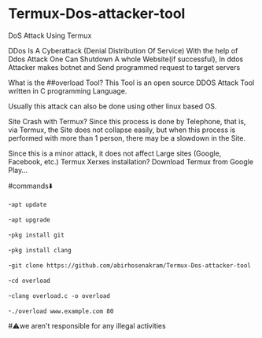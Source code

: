 # Termux-Dos-attacker-tool 
DoS Attack Using Termux

DDos Is A Cyberattack (Denial Distribution Of Service) With the help of Ddos Attack One Can Shutdown A whole Website(if successful), In ddos Attacker makes botnet and Send programmed request to target servers

What is the ##overload Tool? This Tool is an open source DDOS Attack Tool written in C programming Language.

Usually this attack can also be done using other linux based OS.

Site Crash with Termux? Since this process is done by Telephone, that is, via Termux, the Site does not collapse easily, but when this process is performed with more than 1 person, there may be a slowdown in the Site.

Since this is a minor attack, it does not affect Large sites (Google, Facebook, etc.) Termux Xerxes installation? Download Termux from Google Play…

#commands⬇️

 -`apt update`

 -`apt upgrade`

 -`pkg install git`

 -`pkg install clang`

 -`git clone https://github.com/abirhosenakram/Termux-Dos-attacker-tool`

 -`cd overload`

 -`clang overload.c -o overload`

 -`./overload www.example.com 80`

#⚠️we aren't responsible for any illegal activities 
